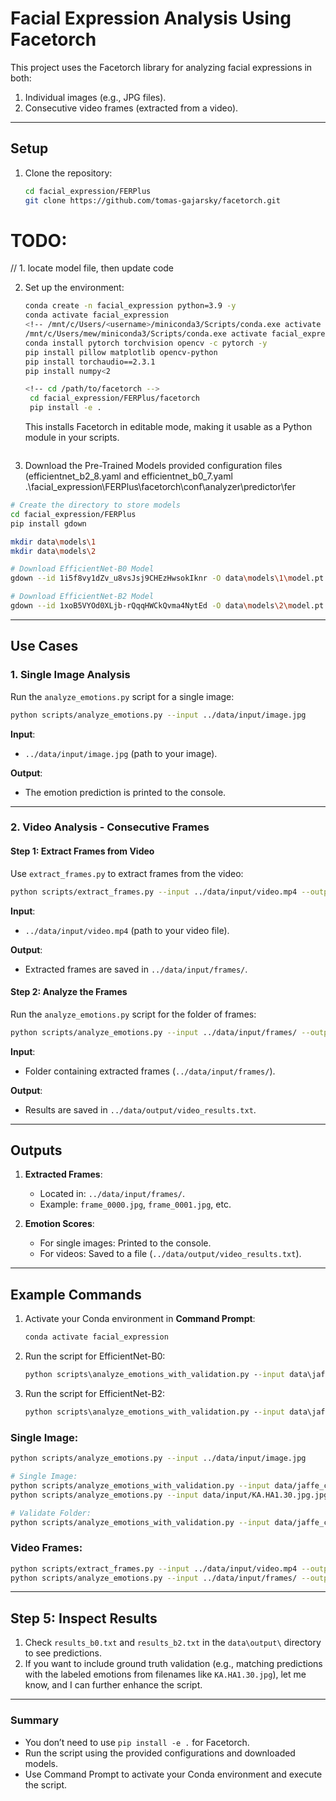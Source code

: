 # Facial Expression Analysis Using Facetorch

This project uses the Facetorch library for analyzing facial expressions in both:
1. Individual images (e.g., JPG files).
2. Consecutive video frames (extracted from a video).

---

## **Setup**
1. Clone the repository:
   ```bash
   cd facial_expression/FERPlus
   git clone https://github.com/tomas-gajarsky/facetorch.git
    ```

# TODO:
// 1. locate model file, then update code

2. Set up the environment:
   ```bash
   conda create -n facial_expression python=3.9 -y
   conda activate facial_expression
   <!-- /mnt/c/Users/<username>/miniconda3/Scripts/conda.exe activate <environment_name> -->
   /mnt/c/Users/mew/miniconda3/Scripts/conda.exe activate facial_expression
   conda install pytorch torchvision opencv -c pytorch -y
   pip install pillow matplotlib opencv-python
   pip install torchaudio==2.3.1
   pip install numpy<2

   <!-- cd /path/to/facetorch -->
    cd facial_expression/FERPlus/facetorch
    pip install -e .
   ```
    This installs Facetorch in editable mode, making it usable as a Python module in your scripts.
   ```

3. Download the Pre-Trained Models
provided configuration files (efficientnet_b2_8.yaml and efficientnet_b0_7.yaml
.\facial_expression\FERPlus\facetorch\conf\analyzer\predictor\fer
```bash
# Create the directory to store models
cd facial_expression/FERPlus
pip install gdown

mkdir data\models\1
mkdir data\models\2

# Download EfficientNet-B0 Model
gdown --id 1i5f8vy1dZv_u8vsJsj9CHEzHwsokIknr -O data\models\1\model.pt

# Download EfficientNet-B2 Model
gdown --id 1xoB5VYOd0XLjb-rQqqHWCkQvma4NytEd -O data\models\2\model.pt
```

---

## **Use Cases**
[](../../docs/test_dataset.md)
### **1. Single Image Analysis**
Run the `analyze_emotions.py` script for a single image:

```bash
python scripts/analyze_emotions.py --input ../data/input/image.jpg
```

**Input**:
- `../data/input/image.jpg` (path to your image).

**Output**:
- The emotion prediction is printed to the console.

---

### **2. Video Analysis - Consecutive Frames**
#### Step 1: Extract Frames from Video
Use `extract_frames.py` to extract frames from the video:
```bash
python scripts/extract_frames.py --input ../data/input/video.mp4 --output ../data/input/frames/
```

**Input**:
- `../data/input/video.mp4` (path to your video file).

**Output**:
- Extracted frames are saved in `../data/input/frames/`.

#### Step 2: Analyze the Frames
Run the `analyze_emotions.py` script for the folder of frames:
```bash
python scripts/analyze_emotions.py --input ../data/input/frames/ --output ../data/output/video_results.txt
```

**Input**:
- Folder containing extracted frames (`../data/input/frames/`).

**Output**:
- Results are saved in `../data/output/video_results.txt`.

---

## **Outputs**
1. **Extracted Frames**:
   - Located in: `../data/input/frames/`.
   - Example: `frame_0000.jpg`, `frame_0001.jpg`, etc.

2. **Emotion Scores**:
   - For single images: Printed to the console.
   - For videos: Saved to a file (`../data/output/video_results.txt`).

---

## **Example Commands**
1. Activate your Conda environment in **Command Prompt**:
   ```cmd
   conda activate facial_expression
   ```

2. Run the script for EfficientNet-B0:
   ```cmd
   python scripts\analyze_emotions_with_validation.py --input data\jaffe_converted\ --config conf\analyzer\predictor\fer\efficientnet_b0_7.yaml --output data\output\results_b0.txt
   ```

3. Run the script for EfficientNet-B2:
   ```cmd
   python scripts\analyze_emotions_with_validation.py --input data\jaffe_converted\ --config conf\analyzer\predictor\fer\efficientnet_b2_8.yaml --output data\output\results_b2.txt
   ```

### Single Image:
```bash
python scripts/analyze_emotions.py --input ../data/input/image.jpg

# Single Image:
python scripts/analyze_emotions_with_validation.py --input data/jaffe_converted/KA.HA1.30.jpg
python scripts/analyze_emotions.py --input data/input/KA.HA1.30.jpg.jpg --output data/output/results.txt --config conf/analyzer/predictor/fer/efficientnet_b0_7.yaml

# Validate Folder:
python scripts/analyze_emotions_with_validation.py --input data/jaffe_converted/ --output data/output/validation_results.txt --config conf/analyzer/predictor/fer/efficientnet_b0_7.yaml


```

### Video Frames:
```bash
python scripts/extract_frames.py --input ../data/input/video.mp4 --output ../data/input/frames/
python scripts/analyze_emotions.py --input ../data/input/frames/ --output ../data/output/video_results.txt
```

---

## **Step 5: Inspect Results**
1. Check `results_b0.txt` and `results_b2.txt` in the `data\output\` directory to see predictions.
2. If you want to include ground truth validation (e.g., matching predictions with the labeled emotions from filenames like `KA.HA1.30.jpg`), let me know, and I can further enhance the script.

---

### **Summary**
- You don’t need to use `pip install -e .` for Facetorch.
- Run the script using the provided configurations and downloaded models.
- Use Command Prompt to activate your Conda environment and execute the script.